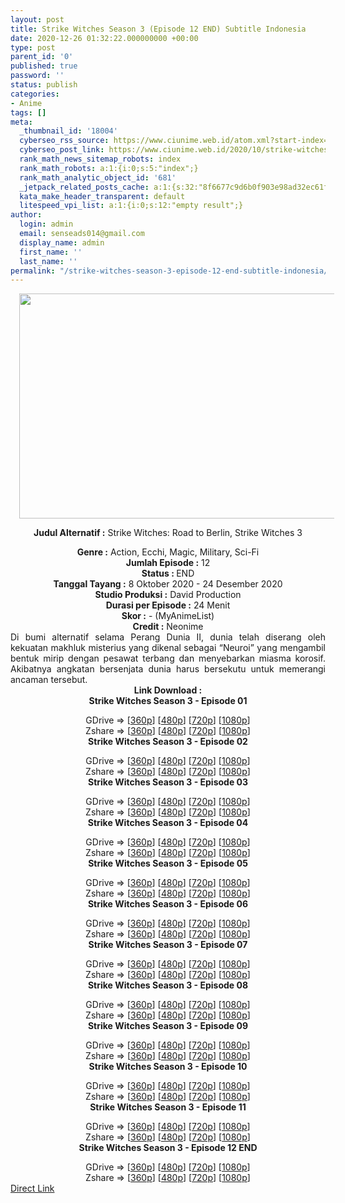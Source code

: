 ```yaml
---
layout: post
title: Strike Witches Season 3 (Episode 12 END) Subtitle Indonesia
date: 2020-12-26 01:32:22.000000000 +00:00
type: post
parent_id: '0'
published: true
password: ''
status: publish
categories:
- Anime
tags: []
meta:
  _thumbnail_id: '18004'
  cyberseo_rss_source: https://www.ciunime.web.id/atom.xml?start-index=301&max-results=150
  cyberseo_post_link: https://www.ciunime.web.id/2020/10/strike-witches-season-3-subtitle.html
  rank_math_news_sitemap_robots: index
  rank_math_robots: a:1:{i:0;s:5:"index";}
  rank_math_analytic_object_id: '681'
  _jetpack_related_posts_cache: a:1:{s:32:"8f6677c9d6b0f903e98ad32ec61f8deb";a:2:{s:7:"expires";i:1652199514;s:7:"payload";a:0:{}}}
  kata_make_header_transparent: default
  litespeed_vpi_list: a:1:{i:0;s:12:"empty result";}
author:
  login: admin
  email: senseads014@gmail.com
  display_name: admin
  first_name: ''
  last_name: ''
permalink: "/strike-witches-season-3-episode-12-end-subtitle-indonesia/"
---
```

<div style="text-align: center;">
<div style="text-align: left;">
<div class="separator" style="clear: both; text-align: center;"></div>
</div>
<div class="separator" style="clear: both; text-align: center;"><a href="https://1.bp.blogspot.com/-55BnPncPO7k/X3U3PdbOAtI/AAAAAAAAeSo/XwLjGSpfCq8RJTOtCNiYVXoYdtbS0pppgCLcBGAsYHQ/s1280/Strike%2BWitches%2BSeason%2B3.jpg" style="margin-left: 1em; margin-right: 1em;"><img border="0" data-original-height="720" data-original-width="1280" height="360" src="{{ site.baseurl }}/assets/2020/12/Strike%2BWitches%2BSeason%2B3.jpg" width="640" /></a></div>
<p><b>Judul</b><b><b> Alternatif</b> :</b> Strike Witches: Road to Berlin,&nbsp;Strike Witches 3</div>
<div style="text-align: center;"><b><b>Genre :</b></b> Action, Ecchi, Magic, Military, Sci-Fi</div>
<div style="text-align: center;"><b>Jumlah Episode :</b> 12<br /><b>Status : </b>END<br /><b>Tanggal Tayang :</b> 8 Oktober 2020&nbsp;- 24 Desember 2020<br /><b>Studio Produksi :</b> David Production<br /><b>Durasi per Episode :</b> 24 Menit</div>
<div style="text-align: center;"><b>Skor :</b> - (MyAnimeList)<br /><b>Credit :</b> Neonime</div>
<div style="text-align: center;"></div>
<div style="text-align: justify;">Di bumi alternatif selama Perang Dunia II, dunia telah diserang oleh kekuatan makhluk misterius yang dikenal sebagai “Neuroi” yang mengambil bentuk mirip dengan pesawat terbang dan menyebarkan miasma korosif. Akibatnya angkatan bersenjata dunia harus bersekutu untuk memerangi ancaman tersebut.</div>
<div style="text-align: justify;"></div>
<div style="text-align: justify;"></div>
<div style="text-align: center;"><b>Link Download :</b></div>
<div style="text-align: center;"><b>Strike Witches Season 3 - Episode 01</b></p>
<div style="text-align: center;">GDrive =&gt; [<a href="https://acefile.co/f/29939505/neonime_swrtb_-_01-360p-zip" target="_blank" rel="noopener">360p</a>] [<a href="https://drive.google.com/uc?export=download&amp;id=1h_0YdkITxbaswcksoIGqevuToN5gE-8A" target="_blank" rel="noopener">480p</a>] [<a href="https://drive.google.com/uc?export=download&amp;id=1yYmlIU0G72sYp43QZvM7Hwriyal5uj0I" target="_blank" rel="noopener">720p</a>] [<a href="https://drive.google.com/uc?export=download&amp;id=1xM04pzcrwgakV2GbmhfmohmQV8Z_mH4j" target="_blank" rel="noopener">1080p</a>]<br />Zshare =&gt; [<a href="https://www70.zippyshare.com/v/WDEXdnKQ/file.html" target="_blank" rel="noopener">360p</a>] [<a href="https://www32.zippyshare.com/v/3ngO1XE7/file.html" target="_blank" rel="noopener">480p</a>] [<a href="https://www14.zippyshare.com/v/ejiLBYsh/file.html" target="_blank" rel="noopener">720p</a>] [<a href="https://www17.zippyshare.com/v/sDjlnS6E/file.html" target="_blank" rel="noopener">1080p</a>] </div>
<div style="text-align: center;"><b>Strike Witches Season 3 - Episode 02</b></p>
<div>GDrive =&gt; [<a href="https://acefile.co/f/30286540/neonime_swrtb_-_02-360p-zip" target="_blank" rel="noopener">360p</a>] [<a href="https://drive.google.com/uc?export=download&amp;id=1mZSxSFGM5efjDGNL7VqCW76Uor2d5d-U" target="_blank" rel="noopener">480p</a>] [<a href="https://drive.google.com/uc?export=download&amp;id=14SViifRr58NPSlyhMj_T8VQVCzW2fJbY" target="_blank" rel="noopener">720p</a>] [<a href="https://drive.google.com/uc?export=download&amp;id=1Ewtigolb-yPIvl3Z3ERg9h6004pidlEj" target="_blank" rel="noopener">1080p</a>]<br />Zshare =&gt; [<a href="https://www34.zippyshare.com/v/S6BTDdfP/file.html" target="_blank" rel="noopener">360p</a>] [<a href="https://www14.zippyshare.com/v/TsnvmjAi/file.html" target="_blank" rel="noopener">480p</a>] [<a href="https://www36.zippyshare.com/v/lvZZ6RVs/file.html" target="_blank" rel="noopener">720p</a>] [<a href="https://www51.zippyshare.com/v/FrjffBmU/file.html" target="_blank" rel="noopener">1080p</a>]</div>
<div><b>Strike Witches Season 3 - Episode 03</b></p>
<div>GDrive =&gt; [<a href="https://acefile.co/f/30659351/neonime_swrtb_-_03-360p-zip" target="_blank" rel="noopener">360p</a>] [<a href="https://drive.google.com/uc?export=download&amp;id=1jOu8fq1XdtuZgxeD_VRdlqzO58UyzEJG" target="_blank" rel="noopener">480p</a>] [<a href="https://drive.google.com/uc?export=download&amp;id=1x5yXU459BFrjYh4r4Q-MfQnVySK6z3hf" target="_blank" rel="noopener">720p</a>] [<a href="https://drive.google.com/uc?export=download&amp;id=1EY_wYO8umWAatHmRMcU7tcK7644RICiI" target="_blank" rel="noopener">1080p</a>]<br />Zshare =&gt; [<a href="https://www6.zippyshare.com/v/RcuOFHSn/file.html" target="_blank" rel="noopener">360p</a>] [<a href="https://www57.zippyshare.com/v/opbh5UaW/file.html" target="_blank" rel="noopener">480p</a>] [<a href="https://www79.zippyshare.com/v/rmu7JHgh/file.html" target="_blank" rel="noopener">720p</a>] [<a href="https://www12.zippyshare.com/v/PHi28f7I/file.html" target="_blank" rel="noopener">1080p</a>]</div>
</div>
<div><b>Strike Witches Season 3 - Episode 04</b></p>
<div>GDrive =&gt; [<a href="https://acefile.co/f/30974042/neonime_swrtb_-_04-360p-zip" target="_blank" rel="noopener">360p</a>] [<a href="https://drive.google.com/uc?export=download&amp;id=10VPYJcWegIajtN8rPmis5iBDZIglwPXj" target="_blank" rel="noopener">480p</a>] [<a href="https://drive.google.com/uc?export=download&amp;id=1O_QoGiv-m4uda72Ul230DeKL78gwngM9" target="_blank" rel="noopener">720p</a>] [<a href="https://drive.google.com/uc?export=download&amp;id=13a0fSG5LpPMkCu7VaG8IxB1k-QKcwu_G" target="_blank" rel="noopener">1080p</a>]<br />Zshare =&gt; [<a href="https://www99.zippyshare.com/v/v6KycbX6/file.html" target="_blank" rel="noopener">360p</a>] [<a href="https://www82.zippyshare.com/v/UW50Nln1/file.html" target="_blank" rel="noopener">480p</a>] [<a href="https://www64.zippyshare.com/v/zuhivAfX/file.html" target="_blank" rel="noopener">720p</a>] [<a href="https://www18.zippyshare.com/v/7oSLfrq5/file.html" target="_blank" rel="noopener">1080p</a>]</div>
</div>
<div><b>Strike Witches Season 3 - Episode 05</b></p>
<div>GDrive =&gt; [<a href="https://acefile.co/f/31332978/neonime_swrtb_-_05-360p-zip" target="_blank" rel="noopener">360p</a>] [<a href="https://drive.google.com/uc?export=download&amp;id=1cNQUpyvXfdtN1592eHggmaHuzw8SEGLr" target="_blank" rel="noopener">480p</a>] [<a href="https://drive.google.com/uc?export=download&amp;id=1-okMbawY6R3TwDByxLF0B8EfK82kmno3" target="_blank" rel="noopener">720p</a>] [<a href="https://drive.google.com/uc?export=download&amp;id=1ioJ_6wsvynYxmNlRf-azvIjVV8ddNzlQ" target="_blank" rel="noopener">1080p</a>]<br />Zshare =&gt; [<a href="https://www25.zippyshare.com/v/tA53hP4v/file.html" target="_blank" rel="noopener">360p</a>] [<a href="https://www115.zippyshare.com/v/vPjvUdcQ/file.html" target="_blank" rel="noopener">480p</a>] [<a href="https://www21.zippyshare.com/v/lnYCmtge/file.html" target="_blank" rel="noopener">720p</a>] [<a href="https://www55.zippyshare.com/v/wjoABX0F/file.html" target="_blank" rel="noopener">1080p</a>]</div>
</div>
<div><b>Strike Witches Season 3 - Episode 06</b></p>
<div>GDrive =&gt; [<a href="https://acefile.co/f/32076807/neonime_swrtb_-_06-360p-zip" target="_blank" rel="noopener">360p</a>] [<a href="https://drive.google.com/uc?export=download&amp;id=1MjtSN1bu5TeU3_YmUQdK1zN_5hghMsrb" target="_blank" rel="noopener">480p</a>] [<a href="https://drive.google.com/uc?export=download&amp;id=1qtYyPoLtERxSfmA_sX81CW9AKzthkQix" target="_blank" rel="noopener">720p</a>] [<a href="https://drive.google.com/uc?export=download&amp;id=1YejP4YN3PNlA-ktAATHtjWNuO81x6XEl" target="_blank" rel="noopener">1080p</a>]<br />Zshare =&gt; [<a href="https://www120.zippyshare.com/v/4pKHnYR8/file.html" target="_blank" rel="noopener">360p</a>] [<a href="https://www93.zippyshare.com/v/DPVi7wP4/file.html" target="_blank" rel="noopener">480p</a>] [<a href="https://www77.zippyshare.com/v/AjezJikZ/file.html" target="_blank" rel="noopener">720p</a>] [<a href="https://www5.zippyshare.com/v/qns6CfPQ/file.html" target="_blank" rel="noopener">1080p</a>]</div>
</div>
<div><b>Strike Witches Season 3 - Episode 07</b></p>
<div>GDrive =&gt; [<a href="https://acefile.co/f/32077120/neonime_swrtb_-_07-360p-zip" target="_blank" rel="noopener">360p</a>] [<a href="https://drive.google.com/uc?export=download&amp;id=1yy6L6izjNbSgq1UCKtLTmdJOa48kVvWi" target="_blank" rel="noopener">480p</a>] [<a href="https://drive.google.com/uc?export=download&amp;id=1xse52dIjdXFLNf9OGhaqr3WO3uEwxI-S" target="_blank" rel="noopener">720p</a>] [<a href="https://drive.google.com/uc?export=download&amp;id=1SHfGy1BUFzbyCsxWNRTTPQl9mKON7AqO" target="_blank" rel="noopener">1080p</a>]<br />Zshare =&gt; [<a href="https://www117.zippyshare.com/v/PnY6vACP/file.html" target="_blank" rel="noopener">360p</a>] [<a href="https://www36.zippyshare.com/v/bgmjtZ7t/file.html" target="_blank" rel="noopener">480p</a>] [<a href="https://www32.zippyshare.com/v/wNN2Keoc/file.html" target="_blank" rel="noopener">720p</a>] [<a href="https://www52.zippyshare.com/v/W5Tt390H/file.html" target="_blank" rel="noopener">1080p</a>]</div>
</div>
<div><b>Strike Witches Season 3 - Episode 08</b></p>
<div>GDrive =&gt; [<a href="https://acefile.co/f/32410309/neonime_swrtb_-_08-360p-zip" target="_blank" rel="noopener">360p</a>] [<a href="https://drive.google.com/uc?export=download&amp;id=1CJgP7VULQJq1_WntjLq4fuJ5wrRrP8Ce" target="_blank" rel="noopener">480p</a>] [<a href="https://drive.google.com/uc?export=download&amp;id=14VipAc3wp9j39ISHCusqdyNSJ7x4cuZL" target="_blank" rel="noopener">720p</a>] [<a href="https://drive.google.com/uc?export=download&amp;id=14p_VGCxWp4Sb3r7ac92AqHker5-JIOV0" target="_blank" rel="noopener">1080p</a>]<br />Zshare =&gt; [<a href="https://www36.zippyshare.com/v/arZ5sSXO/file.html" target="_blank" rel="noopener">360p</a>] [<a href="https://www76.zippyshare.com/v/gzACTouI/file.html" target="_blank" rel="noopener">480p</a>] [<a href="https://www101.zippyshare.com/v/4V0xWJ6N/file.html" target="_blank" rel="noopener">720p</a>] [<a href="https://www47.zippyshare.com/v/9Awk89DC/file.html" target="_blank" rel="noopener">1080p</a>]</div>
</div>
<div><b>Strike Witches Season 3 - Episode 09</b></p>
<div>GDrive =&gt; [<a href="https://acefile.co/f/32792080/neonime_swrtb_-_09-360p-zip" target="_blank" rel="noopener">360p</a>] [<a href="https://drive.google.com/uc?export=download&amp;id=1Zmr1km0ANafo0Vb7Z2TAqtRo_ojR_id_" target="_blank" rel="noopener">480p</a>] [<a href="https://drive.google.com/uc?export=download&amp;id=19fItJnpQMvYbaJ1nfwXxwLChC9tiiEyW" target="_blank" rel="noopener">720p</a>] [<a href="https://drive.google.com/uc?export=download&amp;id=1zXONjcNa1gxjbaS8E2KyfSw0vxLH-6zq" target="_blank" rel="noopener">1080p</a>]<br />Zshare =&gt; [<a href="https://www15.zippyshare.com/v/Bua2qIot/file.html" target="_blank" rel="noopener">360p</a>] [<a href="https://www21.zippyshare.com/v/hv6vqOdb/file.html" target="_blank" rel="noopener">480p</a>] [<a href="https://www23.zippyshare.com/v/OXLFe4D3/file.html" target="_blank" rel="noopener">720p</a>] [<a href="https://www96.zippyshare.com/v/EJzDjJZi/file.html" target="_blank" rel="noopener">1080p</a>]</div>
</div>
<div><b>Strike Witches Season 3 - Episode 10</b></p>
<div>GDrive =&gt; [<a href="https://acefile.co/f/33201084/neonime_swrtb_-_10-360p-zip" target="_blank" rel="noopener">360p</a>] [<a href="https://drive.google.com/uc?export=download&amp;id=1hr6mZyvfN7KgmrpIrFt6HfIaWk8w2NEv" target="_blank" rel="noopener">480p</a>] [<a href="https://drive.google.com/uc?export=download&amp;id=1xc-xcu81p19_mpmFQQLMKIU6l9SRz8Ih" target="_blank" rel="noopener">720p</a>] [<a href="https://drive.google.com/uc?export=download&amp;id=1jqZS1BQXlgdXMvFz3wogwYNSD8O5Ke_0" target="_blank" rel="noopener">1080p</a>]<br />Zshare =&gt; [<a href="https://www1.zippyshare.com/v/TynPGxEX/file.html" target="_blank" rel="noopener">360p</a>] [<a href="https://www83.zippyshare.com/v/bzJbGxJt/file.html" target="_blank" rel="noopener">480p</a>] [<a href="https://www89.zippyshare.com/v/waf0Zr4X/file.html" target="_blank" rel="noopener">720p</a>] [<a href="https://www5.zippyshare.com/v/NJPl2Ksf/file.html" target="_blank" rel="noopener">1080p</a>]</div>
</div>
<div><b>Strike Witches Season 3 - Episode 11</b></p>
<div>GDrive =&gt; [<a href="https://acefile.co/f/33579685/neonime_swrtb_-_11-360p-zip" target="_blank" rel="noopener">360p</a>] [<a href="https://drive.google.com/uc?export=download&amp;id=12Popf2JsCP9YWhgj2PZbZL2632ft8rUi" target="_blank" rel="noopener">480p</a>] [<a href="https://drive.google.com/uc?export=download&amp;id=1P0y0RnPBsu0cB4-IHqiwZkbFqCOAJzmg" target="_blank" rel="noopener">720p</a>] [<a href="https://drive.google.com/uc?export=download&amp;id=17Ays7SDtgmgrD3HA7HEALsYhG_GAsYHd" target="_blank" rel="noopener">1080p</a>]<br />Zshare =&gt; [<a href="https://www24.zippyshare.com/v/FemDXvyp/file.html" target="_blank" rel="noopener">360p</a>] [<a href="https://www21.zippyshare.com/v/th6QiEhF/file.html" target="_blank" rel="noopener">480p</a>] [<a href="https://www9.zippyshare.com/v/BOn6GjYx/file.html" target="_blank" rel="noopener">720p</a>] [<a href="https://www116.zippyshare.com/v/vy9pRqJf/file.html" target="_blank" rel="noopener">1080p</a>]</div>
</div>
<div><b>Strike Witches Season 3 - Episode 12 END</b></p>
<div>GDrive =&gt; [<a href="https://acefile.co/f/34025489/neonime_swrtb_-_12-end-360p-zip" target="_blank" rel="noopener">360p</a>] [<a href="https://drive.google.com/uc?export=download&amp;id=1IZKy-u3afjEpRRXzqBpG4UIkDijecVWe" target="_blank" rel="noopener">480p</a>] [<a href="https://drive.google.com/uc?export=download&amp;id=1UZkymLS1koqnMGhM7ttK_4XQD6mVcuXV" target="_blank" rel="noopener">720p</a>] [<a href="https://drive.google.com/uc?export=download&amp;id=1jJo1PnAZVN8NrTP_KmP0XFqUVhN6hQKy" target="_blank" rel="noopener">1080p</a>]<br />Zshare =&gt; [<a href="https://www31.zippyshare.com/v/DhFCztM1/file.html" target="_blank" rel="noopener">360p</a>] [<a href="https://www74.zippyshare.com/v/VQTu4TBJ/file.html" target="_blank" rel="noopener">480p</a>] [<a href="https://www107.zippyshare.com/v/TMzgHA9i/file.html" target="_blank" rel="noopener">720p</a>] [<a href="https://www80.zippyshare.com/v/vPCLOV2b/file.html" target="_blank" rel="noopener">1080p</a>]</div>
</div>
</div>
</div>
<link rel="stylesheet" href="https://cdnjs.cloudflare.com/ajax/libs/font-awesome/4.7.0/css/font-awesome.min.css" />
<div class="divbtn"> <a href="https://handymansurrender.com/fihup8buzv?key=94550f7ce39444073321dde3b8782f97" class="btn"><i class="fa fa-download"></i> Direct Link</a> </div>
